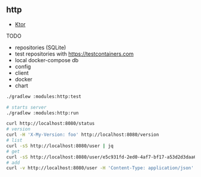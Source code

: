 ## http

* [Ktor](https://ktor.io/docs)

TODO
* repositories (SQLite)
* test repositories with https://testcontainers.com
* local docker-compose db
* config
* client
* docker
* chart

```bash
./gradlew :modules:http:test

# starts server
./gradlew :modules:http:run

curl http://localhost:8080/status
# version
curl -H 'X-My-Version: foo' http://localhost:8080/version
# list
curl -sS http://localhost:8080/user | jq
# get
curl -sS http://localhost:8080/user/e5c931fd-2ed0-4af7-bf17-a53d2d3daa66 | jq
# add
curl -v http://localhost:8080/user -H 'Content-Type: application/json' --data '{"name":"foo","age":42}'
```
